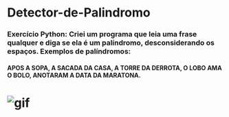 # Detector-de-Palindromo
### Exercício Python: Criei um programa que leia uma frase qualquer e diga se ela é um palíndromo, desconsiderando os espaços. Exemplos de palíndromos: 
#### APOS A SOPA, A SACADA DA CASA, A TORRE DA DERROTA, O LOBO AMA O BOLO, ANOTARAM A DATA DA MARATONA.
# <img aling="rinht" alt="gif" windht="200" src="https://media1.giphy.com/media/TDe7ZgPJaNA5TOY9M1/giphy.gif?cid=790b76110886c0494d55018921bf515a18a6fb5d90f6c306&rid=giphy.gif&ct=g">

